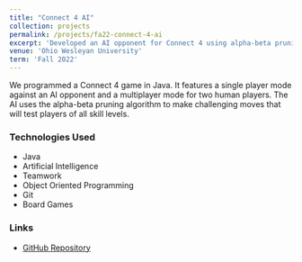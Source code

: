```yaml
---
title: "Connect 4 AI"
collection: projects
permalink: /projects/fa22-connect-4-ai
excerpt: 'Developed an AI opponent for Connect 4 using alpha-beta pruning algorithm.'
venue: 'Ohio Wesleyan University'
term: 'Fall 2022'
---
```

We programmed a Connect 4 game in Java. It features a single player mode against an AI opponent and a multiplayer mode for two human players. The AI uses the alpha-beta pruning algorithm to make challenging moves that will test players of all skill levels.

### Technologies Used

- Java
- Artificial Intelligence
- Teamwork
- Object Oriented Programming
- Git
- Board Games

### Links

- [GitHub Repository](https://github.com/Aadarsha2002/CS340Final-Connect4)
